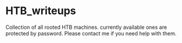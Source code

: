 # HTB_writeups

Collection of all rooted HTB machines. 
currently available ones are protected by password. Please contact me if you need help with them.
